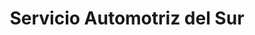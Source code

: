 ---
title: "Servicio Automotriz del Sur"
url: /quito/servicio-automotriz-del-sur/
shop: Autowerkstatt
---